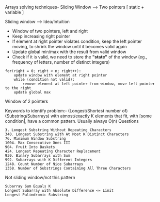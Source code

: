 Arrays solving techniques-
Sliding Window --> Two pointers [ static + variable ]

Sliding window --> Idea/Intuition
- Window of two pointers, left and right
- Keep increasing right pointer
- If element at right pointer violates condition, keep the left pointer moving, to shrink the window until it becomes valid again
- Update global min/max with the result from valid window
- Check if it is valid, we need to store the **"state"** of the window (eg., frequency of letters, number of distinct integers)

```
for(right = 0; right < n; right++):
    update window with element at right pointer
    while (condition not valid):
        remove element at left pointer from window, move left pointer to the right
    update global max

```

Window of 2 pointers

Keywords to identify problem:- (Longest/Shortest number of) (Substring/Subarrays) with atmost/exactly K elements that fit, with [some condition], have a common pattern. Usually always O(n)
Questions

    3. Longest Substring Without Repeating Characters
    340. Longest Substring with At Most K Distinct Characters
    76. Minimum Window Substring
    1004. Max Consecutive Ones III
    904. Fruit Into Baskets
    424. Longest Repeating Character Replacement
    930. Binary Subarrays with Sum
    992. Subarrays with K Different Integers
    1248. Count Number of Nice Subarrays
    1358. Number of Substrings Containing All Three Characters

Not sliding window/not this pattern

    Subarray Sum Equals K
    Longest Subarray with Absolute Difference <= Limit
    Longest Palindromic Substring
